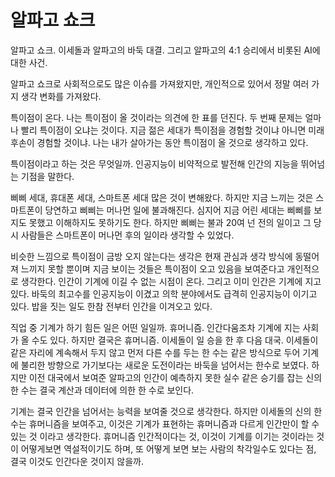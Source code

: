 # 알파고 쇼크

<!--
description = 정리자료
tag = think, future
-->

알파고 쇼크. 이세돌과 알파고의 바둑 대결. 그리고 알파고의 4:1 승리에서 비롯된 AI에 대한 사건.

알파고 쇼크로 사회적으로도 많은 이슈를 가져왔지만, 개인적으로 있어서 정말 여러 가지 생각 변화를 가져왔다.

특이점이 온다. 나는 특이점이 올 것이라는 의견에 한 표를 던진다.
두 번째 문제는 얼마나 빨리 특이점이 오냐는 것이다.
지금 젊은 세대가 특이점을 경험할 것이냐 아니면 미래 후손이 경험할 것이냐.
나는 내가 살아가는 동안 특이점이 올 것으로 생각하고 있다.

특이점이라고 하는 것은 무엇일까.
인공지능이 비약적으로 발전해 인간의 지능을 뛰어넘는 기점을 말한다.

삐삐 세대, 휴대폰 세대, 스마트폰 세대 많은 것이 변해왔다.
하지만 지금 느끼는 것은 스마트폰이 당연하고 삐삐는 머나먼 일에 불과해진다. 심지어 지금 어린 세대는 삐삐를 보지도 못했고 이해하지도 못하기도 한다.
하지만 삐삐는 불과 20여 넌 전의 일이고 그 당시 사람들은 스마트폰이 머나먼 후의 일이라 생각할 수 있었다.

비슷한 느낌으로 특이점이 금방 오지 않는다는 생각은 현재 관심과 생각 방식에 동떨어져 느끼지 못할 뿐이며 지금 보이는 것들은 특이점이 오고 있음을 보여준다고 개인적으로 생각한다.
인간이 기계에 이길 수 없는 시점이 온다. 그리고 이미 인간은 기계에 지고 있다.
바둑의 최고수를 인공지능이 이겼고 의학 분야에서도 급격히 인공지능이 이기고 있다. 밥을 짓는 일도 한참 전부터 인간을 이겨오고 있다.

직업 중 기계가 하기 힘든 일은 어떤 일일까.
휴머니즘. 인간다움조차 기계에 지는 사회가 올 수도 있다.
하지만 결국은 휴머니즘. 이세돌이 일 승을 한 후 다음 대국. 이세돌이 같은 자리에 계속해서 두지 않고 먼저 다른 수를 두는 한 수는 같은 방식으로 두어 기계에 불리한 방향으로 가기보다는 새로운 도전이라는 바둑을 넘어서는 한수로 보였다.
하지만 이전 대국에서 보여준 알파고의 인간이 예측하지 못한 실수 같은 승기를 잡는 신의 한 수는 결국 계산과 데이터에 의한 한 수로 보인다.

기계는 결국 인간을 넘어서는 능력을 보여줄 것으로 생각한다.
하지만 이세돌의 신의 한 수는 휴머니즘을 보여주고, 이것은 기계가 표현하는 휴머니즘과 다르게 인간만이 할 수 있는 것 이라고 생각한다.
휴머니즘 인간적이다는 것, 이것이 기계를 이기는 것이라는 것이 어떻게보면 역설적이기도 하며, 또 어떻게 보면 보는 사람의 착각일수도 있다는 점, 결국 이것도 인간다운 것이지 않을까.
